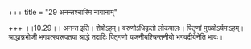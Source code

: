 +++
title = "29 अनन्तश्चास्मि नागानाम्"

+++
।।10.29।। अनन्त इति। शेषोऽहम्। वरुणोऽधिकृतो लोकपालः। पितॄणां
मुख्योऽर्यमाऽहम्। श्राद्धान्नभोजी भगवत्स्वरूपतया श्राद्धे तदादिः पितृगणो
यजनीयश्चिन्तनीयो भगवदीयेनेति भावः।
